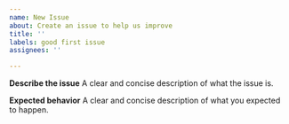 ```yaml
---
name: New Issue
about: Create an issue to help us improve
title: ''
labels: good first issue
assignees: ''

---
```


**Describe the issue**
A clear and concise description of what the issue is.

**Expected behavior**
A clear and concise description of what you expected to happen.